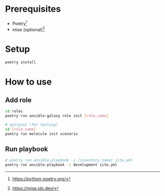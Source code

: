 # Prerequisites

- Poetry[^1]
- mise (optional)[^2]

# Setup

``` bash
poetry install
```

# How to use

## Add role

``` bash
cd roles
poetry run ansible-galaxy role init [role_name]

# optional (for testing)
cd [role_name]
poetry run molecule init scenario
```

## Run playbook

``` bash
# poetry run ansible-playbook -i [inventory_name] site.yml
poetry run ansible-playbook -i development site.yml
```

[^1]: <https://python-poetry.org/>

[^2]: <https://mise.jdx.dev/>
